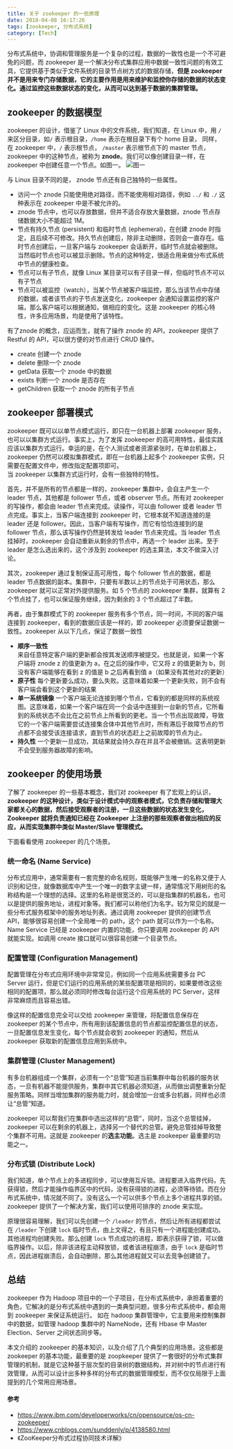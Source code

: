 ```yaml
---
title: 关于 zookeeper 的一些原理
date: 2018-04-08 16:17:26
tags: [zookeeper, 分布式系统]
category: [Tech]
---
```


分布式系统中，协调和管理服务是一个复杂的过程，数据的一致性也是一个不可避免的问题，而 zookeeper 是一个解决分布式集群应用中数据一致性问题的有效工具，它提供基于类似于文件系统的目录节点树方式的数据存储，**但是 zookeeper 并不是用来专门存储数据，它的主要作用是用来维护和监控你存储的数据的状态变化。通过监控这些数据状态的变化，从而可以达到基于数据的集群管理。**

## zookeeper 的数据模型

zookeeper 的设计，借鉴了 Linux 中的文件系统，我们知道，在 Linux 中，用 `/` 来区分目录，如`/` 表示根目录，`/home` 表示在根目录下有个 home 目录， 同样，在 zookeeper 中，`/` 表示根节点， `/master` 表示根节点下的 master 节点，zookeeper 中的这种节点，被称为 **znode**。我们可以像创建目录一样，在 zookeeper 中创建任意一个节点。如图一。
![图一](/images/zookeeper/znode.png)

与 Linux 目录不同的是， znode 节点还有自己独特的一些属性。

* 访问一个 znode 只能使用绝对路径，而不能使用相对路径，例如 `../` 和 `./` 这种表示在 zookeeper 中是不被允许的。
* znode 节点中，也可以存放数据，但并不适合存放大量数据，znode 节点存储数据大小不能超过 1M。
* 节点有持久节点 (persistent) 和临时节点 (ephemeral)，在创建 znode 时指定，且后续不可修改。持久节点创建后，除非主动删除，否则会一直存在。临时节点创建后，一旦客户端与 zookeeper 会话断开，临时节点就会被删除。当然临时节点也可以被显示删除。节点的这种特定，很适合用来做分布式系统中节点的健康检查。
* 节点可以有子节点，就像 Linux 某目录可以有子目录一样，但临时节点不可以有子节点
* 节点可以被监控（watch），当某个节点被客户端监控，那么当该节点中存储的数据，或者该节点的子节点发送变化，zookeeper 会通知设置监控的客户端，那么客户端可以根据通知，做相应的变化。这是 zookeeper 的核心特性，许多应用场景，均是使用了该特性。

有了znode 的概念，应运而生，就有了操作 znode 的 API，zookeeper 提供了 Restful 的 API，可以很方便的对节点进行 CRUD 操作。

* create 创建一个 znode
* delete 删除一个 znode
* getData 获取一个 znode 中的数据
* exists 判断一个 znode 是否存在
* getChildren 获取一个 znode 的所有子节点

## zookeeper 部署模式

zookeeper 既可以以单节点模式运行，即只在一台机器上部署 zookeeper 服务，也可以以集群方式运行。事实上，为了发挥 zookeeper 的高可用特性，最佳实践应该以集群方式运行。幸运的是，在个人测试或者资源紧张时，在单台机器上，zookeeper 仍然可以模拟集群模式，即在一台机器上起多个 zookeeper 实例，只需要在配置文件中，修改指定配置项即可。
<br/>
当 zookeeper 以集群方式运行时，会有一些独特的特性。
<br/>

首先，并不是所有的节点都是一样的，zookeeper 集群中，会自主产生一个 leader 节点，其他都是 follower 节点，或者 observer 节点。所有对 zookeeper 的写操作，都会由 leader 节点来完成。读操作，可以由 follower 或者 leader 节点完成。事实上，当客户端连接到 zookeeper 时，它根本就不知道连接的是 leader 还是 follower。因此，当客户端有写操作，而它有恰恰连接到的是 follower 节点，那么该写操作仍然是转发给 leader 节点来完成。当 leader 节点挂掉时，zookeeper 会自动重新从剩余的节点中，再选一个 leader 出来。至于 leader 是怎么选出来的，这个涉及到 zookeeper 的选主算法，本文不做深入讨论。
<br/>

其次，zookeeper 通过复制保证高可用性，每个 follower 节点的数据，都是 leader 节点数据的副本。集群中，只要有半数以上的节点处于可用状态，那么 zookeeper 就可以正常对外提供服务。如 5 个节点的 zookeeper 集群，就算有 2 个节点挂了，也可以保证服务继续，因为剩余的 3 个节点超过了半数。
<br/>

再者，由于集群模式下的 zookeeper 服务有多个节点，同一时间，不同的客户端连接到 zookeeper，看到的数据应该是一样的，即 zookeeper 必须要保证数据一致性。zookeeper 从以下几点，保证了数据一致性
<br/>

* **顺序一致性**  
	来自任意特定客户端的更新都会按其发送顺序被提交。也就是说，如果一个客户端将 znode z 的值更新为 a，在之后的操作中，它又将 z 的值更新为 b，则没有客户端能够在看到 z 的值是 b 之后再看到值 a（如果没有其他对z的更新）
* **原子性**
	每个更新要么成功，要么失败。这意味着如果一个更新失败，则不会有客户端会看到这个更新的结果
* **单一系统镜像**
	一个客户端无论连接到哪个节点，它看到的都是同样的系统视图。这意味着，如果一个客户端在同一个会话中连接到一台新的节点，它所看到的系统状态不会比在之前节点上所看到的更老。当一个节点出现故障，导致它的一个客户端需要尝试连接集合体中其他节点时，所有滞后于故障节点的节点都不会接受该连接请求，直到节点的状态赶上之前故障的节点为止。
* **持久性**
	一个更新一旦成功，其结果就会持久存在并且不会被撤销。这表明更新不会受到服务器故障的影响。

## zookeeper 的使用场景

了解了 zookeeper 的一些基本概念，我们对 zookeeper 有了宏观上的认识，**zookeeper 的这种设计，类似于设计模式中的观察者模式，它负责存储和管理大家都关心的数据，然后接受观察者的注册，一旦这些数据的状态发生变化，Zookeeper 就将负责通知已经在 Zookeeper 上注册的那些观察者做出相应的反应，从而实现集群中类似 Master/Slave 管理模式。** 

下面看看使用 zookeeper 的几个场景。

### 统一命名 (Name Service)
分布式应用中，通常需要有一套完整的命名规则，既能够产生唯一的名称又便于人识别和记住，就像数据库中产生一个唯一的数字主键一样，通常情况下用树形的名称结构是一个理想的选择。这里的名称是很宽泛的，可以是指集群的机器名，也可以是提供的服务地址，进程对象等。我们都可以称他们为名字。较为常见的就是一些分布式服务框架中的服务地址列表。通过调用 zookeeper 提供的创建节点 API，能够很容易创建一个全局唯一的 path，这个 path 就可以作为一个名称。Name Service 已经是 zookeeper 内置的功能，你只要调用 zookeeper 的 API 就能实现。如调用 create 接口就可以很容易创建一个目录节点。


### 配置管理 (Configuration Management)
配置管理在分布式应用环境中非常常见，例如同一个应用系统需要多台 PC Server 运行，但是它们运行的应用系统的某些配置项是相同的，如果要修改这些相同的配置项，那么就必须同时修改每台运行这个应用系统的 PC Server，这样非常麻烦而且容易出错。
<br/>

像这样的配置信息完全可以交给 zookeeper 来管理，将配置信息保存在 zookeeper 的某个节点中，所有用到该配置信息的节点都监控配置信息的状态，一旦配置信息发生变化，每个节点就会收到 zookeeper 的通知，然后从 zookeeper 获取新的配置信息应用到系统中。

### 集群管理 (Cluster Management)
有多台机器组成一个集群，必须有一个“总管”知道当前集群中每台机器的服务状态，一旦有机器不能提供服务，集群中其它机器必须知道，从而做出调整重新分配服务策略。同样当增加集群的服务能力时，就会增加一台或多台机器，同样也必须让“总管”知道。
<br/>

zookeeper 可以帮我们在集群中选出这样的“总管”，同时，当这个总管挂掉，zookeeper 可以在剩余的机器上，选择另一个替代的总管。避免总管挂掉导致整个集群不可用。这就是 zookeeper 的**选主功能**。选主是 zookeeper 最重要的功能之一。


### 分布式锁 (Distribute Lock)
我们知道，单个节点上的多进程同步，可以使用互斥锁。进程要进入临界代码，先获得锁，然后才能操作临界区中的代码，没有获得锁的进程，必须等待锁。而在分布式系统中，情况就不同了。没有这么一个可以供多个节点上多个进程共享的锁。zookeeper 提供了一个解决方案，我们可以使用可排序的 znode 来实现。
<br/>

原理很容易理解，我们可以先创建一个 `/leader` 的节点，然后让所有进程都尝试在 `/leader` 下创建 `lock` 临时节点，由上文得之，有且只有一个进程能创建成功。其他进程均创建失败。那么创建 `lock` 节点成功的进程，即表示获得了锁，可以做临界操作。以后，除非该进程主动释放锁，或者该进程崩溃，由于 `lock` 是临时节点，因此进程崩溃后，会自动删除，那么其他进程就又可以去竞争创建锁了。


## 总结

zookeeper 作为 Hadoop 项目中的一个子项目，在分布式系统中，承担着重要的角色，它解决的是分布式系统中遇到的一类典型问题，很多分布式系统中，都会用到 zookeeper 来保证系统运行。 如在 hadoop 集群管理中，它主要用来控制集群中的数据，如管理 hadoop 集群中的 NameNode，还有 Hbase 中 Master Election、Server 之间状态同步等。
<br/>

本文介绍的 zookeeper 的基本知识，以及介绍了几个典型的应用场景。这些都是 zookeeper 的基本功能，最重要的是 zoopkeeper 提供了一套很好的分布式集群管理的机制，就是它这种基于层次型的目录树的数据结构，并对树中的节点进行有效管理，从而可以设计出多种多样的分布式的数据管理模型，而不仅仅局限于上面提到的几个常用应用场景。

#### 参考

* https://www.ibm.com/developerworks/cn/opensource/os-cn-zookeeper/
* https://www.cnblogs.com/sunddenly/p/4138580.html
* 《ZooKeeper分布式过程协同技术详解》

